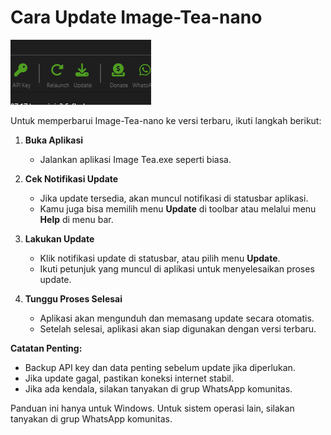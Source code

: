# Cara Update Image-Tea-nano

![Update Image Tea](res\images\update_app_toolbar.png)

Untuk memperbarui Image-Tea-nano ke versi terbaru, ikuti langkah berikut:

1. **Buka Aplikasi**
   - Jalankan aplikasi Image Tea.exe seperti biasa.

2. **Cek Notifikasi Update**
   - Jika update tersedia, akan muncul notifikasi di statusbar aplikasi.
   - Kamu juga bisa memilih menu **Update** di toolbar atau melalui menu **Help** di menu bar.

3. **Lakukan Update**
   - Klik notifikasi update di statusbar, atau pilih menu **Update**.
   - Ikuti petunjuk yang muncul di aplikasi untuk menyelesaikan proses update.

4. **Tunggu Proses Selesai**
   - Aplikasi akan mengunduh dan memasang update secara otomatis.
   - Setelah selesai, aplikasi akan siap digunakan dengan versi terbaru.

**Catatan Penting:**
- Backup API key dan data penting sebelum update jika diperlukan.
- Jika update gagal, pastikan koneksi internet stabil.
- Jika ada kendala, silakan tanyakan di grup WhatsApp komunitas.

Panduan ini hanya untuk Windows. Untuk sistem operasi lain, silakan tanyakan di grup WhatsApp komunitas.